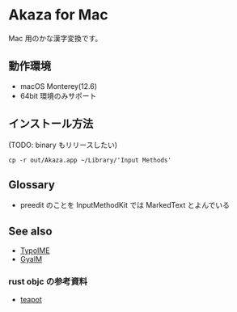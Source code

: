 # Akaza for Mac

Mac 用のかな漢字変換です。

## 動作環境

 * macOS Monterey(12.6)
 * 64bit 環境のみサポート

## インストール方法

(TODO: binary もリリースしたい)

    cp -r out/Akaza.app ~/Library/'Input Methods'

## Glossary

 * preedit のことを InputMethodKit では MarkedText とよんでいる

## See also

 * [TypoIME](https://github.com/toshi-pono/TypoIME)
 * [GyaIM](https://masui.github.io/GyaimMotion/)

### rust objc の参考資料

 * [teapot](https://github.com/not-fl3/teapot/blob/415c9ce4c1128cda819539c97423906f3ffd2a0e/glutin/src/api/ios/delegate.rs)

